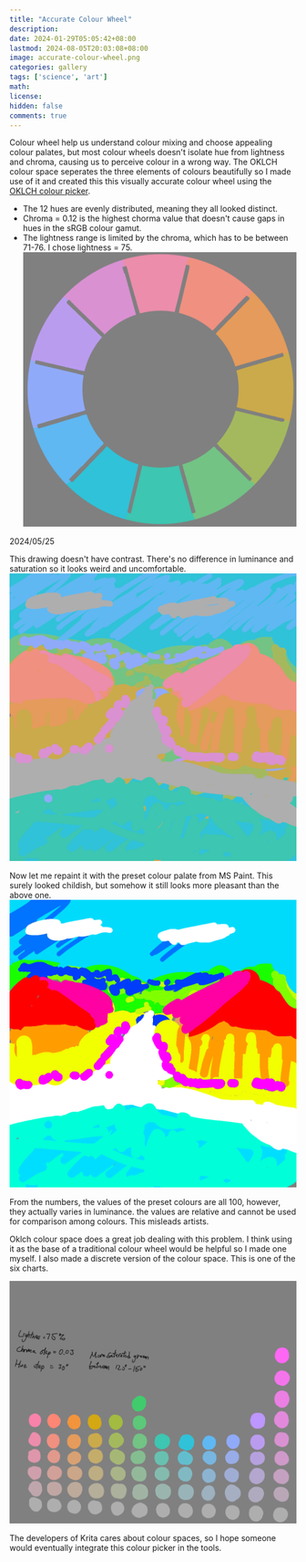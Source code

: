 ```yaml
---
title: "Accurate Colour Wheel"
description: 
date: 2024-01-29T05:05:42+08:00
lastmod: 2024-08-05T20:03:08+08:00
image: accurate-colour-wheel.png
categories: gallery
tags: ['science', 'art']
math: 
license: 
hidden: false
comments: true
---
```


Colour wheel help us understand colour mixing and choose appealing colour palates, but most colour wheels doesn't isolate hue from lightness and chroma, causing us to perceive colour in a wrong way. The OKLCH colour space seperates the three elements of colours beautifully so I made use of it and created this this visually accurate colour wheel using the [OKLCH colour picker](https://oklch.com). 

- The 12 hues are evenly distributed, meaning they all looked distinct.
- Chroma = 0.12 is the highest chorma value that doesn't cause gaps in hues in the sRGB colour gamut. 
- The lightness range is limited by the chroma, which has to be between 71-76. I chose lightness = 75.
![oklch-colour-wheel](accurate-colour-wheel.png)


2024/05/25

This drawing doesn't have contrast. There's no difference in luminance and saturation so it looks weird and uncomfortable.
![no-contrast](no-contrast.png)


Now let me repaint it with the preset colour palate from MS Paint. This surely looked childish, but somehow it still looks more pleasant than the above one.
![naive-contrast](naive-contrast.png)

From the numbers, the values of the preset colours are all 100, however, they actually varies in luminance. the values are relative and cannot be used for comparison among colours. This misleads artists.

Oklch colour space does a great job dealing with this problem. I think using it as the base of a traditional colour wheel would be helpful so I made one myself. I also made a discrete version of the colour space. This is one of the six charts.

![value-intensity-chart](value-intensity-chart.png)

The developers of Krita cares about colour spaces, so I hope someone would eventually integrate this colour picker in the tools.


